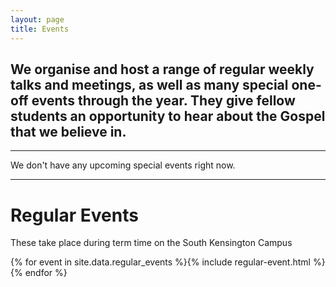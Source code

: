 ```yaml
---
layout: page
title: Events
---
```


## We organise and host a range of regular weekly talks and meetings, as well as many special one-off events through the year. They give fellow students an opportunity to hear about the Gospel that we believe in.

***

We don't have any upcoming special events right now.

***

# Regular Events

These take place during term time on the South Kensington Campus

<div class="regular-events-list">{% for event in site.data.regular_events %}{% include regular-event.html %}{% endfor %}</div>
